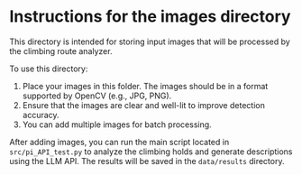 # Instructions for the images directory

This directory is intended for storing input images that will be processed by the climbing route analyzer. 

To use this directory:

1. Place your images in this folder. The images should be in a format supported by OpenCV (e.g., JPG, PNG).
2. Ensure that the images are clear and well-lit to improve detection accuracy.
3. You can add multiple images for batch processing.

After adding images, you can run the main script located in `src/pi_API_test.py` to analyze the climbing holds and generate descriptions using the LLM API. The results will be saved in the `data/results` directory.